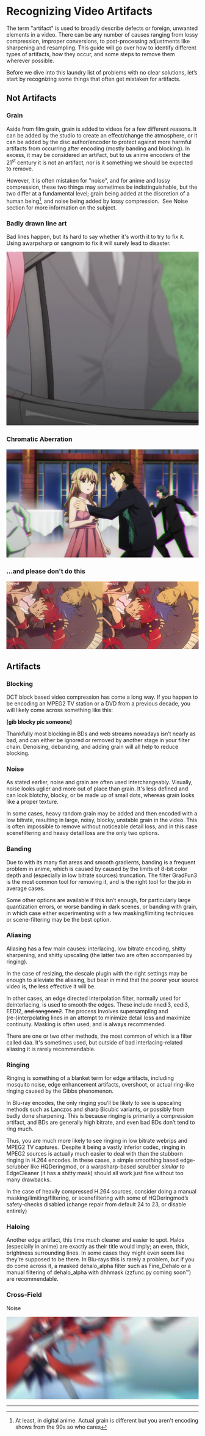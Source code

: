 # Recognizing Video Artifacts

The term "artifact" is used to broadly describe defects or foreign,
unwanted elements in a video. There can be any number of causes ranging
from lossy compression, improper conversions, to post-processing
adjustments like sharpening and resampling. This guide will go over how
to identify different types of artifacts, how they occur, and some steps
to remove them wherever possible.

Before we dive into this laundry list of problems with no clear
solutions, let’s start by recognizing some things that often get
mistaken for artifacts.


## Not Artifacts

### Grain

Aside from film grain, grain is added to videos for a few different
reasons. It can be added by the studio to create an effect/change the
atmosphere, or it can be added by the disc author/encoder to protect
against more harmful artifacts from occurring after encoding (mostly
banding and blocking). In excess, it may be considered an artifact, but
to us anime encoders of the 21<sup>st</sup> century it is not an
artifact, nor is it something we should be expected to remove.

However, it is often mistaken for "noise", and for anime and lossy
compression, these two things may sometimes be indistinguishable, but
the two differ at a fundamental level; grain being added at the
discretion of a human being[^1], and noise being added by lossy
compression.  See Noise section for more information on the subject.


### Badly drawn line art

Bad lines happen, but its hard to say whether it's worth it to try
to fix it. Using awarpsharp or sangnom to fix it will surely lead to
disaster.

![Rakudai-Kishi-no-Cavalry-ep.01.png](images/3cnvimage100.png)


### Chromatic Aberration

![Have I been staring at my monitor for too long?](images/3cnvimage101.png)


### ...and please don't do this

![notevenonce.jpg](images/3cnvimage102.png)



## Artifacts

### Blocking

DCT block based video compression has come a long way. If you happen
to be encoding an MPEG2 TV station or a DVD from a previous decade, you
will likely come across something like this:

**\[gib blocky pic someone\]**

Thankfully most blocking in BDs and web streams nowadays isn’t
nearly as bad, and can either be ignored or removed by another stage in
your filter chain. Denoising, debanding, and adding grain will all help
to reduce blocking.


### Noise

As stated earlier, noise and grain are often used interchangeably.
Visually, noise looks uglier and more out of place than grain. It's less
defined and can look blotchy, blocky, or be made up of small dots,
whereas grain looks like a proper texture.

In some cases, heavy random grain may be added and then encoded with
a low bitrate, resulting in large, noisy, blocky, unstable grain in the
video. This is often impossible to remove without noticeable detail
loss, and in this case scenefiltering and heavy detail loss are the only
two options.


### Banding

Due to with its many flat areas and smooth gradients, banding is a
frequent problem in anime, which is caused by caused by the limits of
8-bit color depth and (especially in low bitrate sources) truncation.
The filter GradFun3 is the most common tool for removing it, and is the
right tool for the job in average cases.

Some other options are available if this isn’t enough, for
particularly large quantization errors, or worse banding in dark scenes,
or banding with grain, in which case either experimenting with a few
masking/limiting techniques or scene-filtering may be the best option.


### Aliasing

Aliasing has a few main causes: interlacing, low bitrate encoding,
shitty sharpening, and shitty upscaling (the latter two are often
accompanied by ringing).

In the case of resizing, the descale plugin with the right settings
may be enough to alleviate the aliasing, but bear in mind that the
poorer your source video is, the less effective it will be.

In other cases, an edge directed interpolation filter, normally used
for deinterlacing, is used to smooth the edges. These include nnedi3,
eedi3, EEDI2, ~~and sangnom2~~.
The process involves supersampling and
(re-)interpolating lines in an attempt to minimize detail loss and
maximize continuity. Masking is often used, and is always recommended.

There are one or two other methods, the most common of which is a
filter called daa. It's sometimes used, but outside of bad
interlacing-related aliasing it is rarely recommendable.


### Ringing

Ringing is something of a blanket term for edge artifacts, including
mosquito noise, edge enhancement artifacts, overshoot, or actual
ring-like ringing caused by the Gibbs phenomenon.

In Blu-ray encodes, the only ringing you’ll be likely to see is
upscaling methods such as Lanczos and sharp Bicubic variants, or
possibly from badly done sharpening. This is because ringing is
primarily a compression artifact, and BDs are generally high bitrate,
and even bad BDs don’t tend to ring much.

Thus, you are much more likely to see ringing in low bitrate webrips
and MPEG2 TV captures.  Despite it being a vastly inferior codec,
ringing in MPEG2 sources is actually much easier to deal with than the
stubborn ringing in H.264 encodes. In these cases, a simple smoothing
based edge-scrubber like HQDeringmod, or a warpsharp-based scrubber
*similar to* EdgeCleaner (it has a shitty mask) should all work just
fine without too many drawbacks.

In the case of heavily compressed H.264 sources, consider doing a
manual masking/limiting/filtering, or scenefiltering with some of
HQDeringmod’s safety-checks disabled (change repair from default 24 to
23, or disable entirely)


### Haloing

Another edge artifact, this time much cleaner and easier to spot.
Halos (especially in anime) are exactly as their title would imply; an
even, thick, brightness surrounding lines. In some cases they might even
seem like they’re supposed to be there. In Blu-rays this is rarely a
problem, but if you do come across it, a masked dehalo\_alpha filter
such as Fine\_Dehalo or a manual filtering of dehalo\_alpha with dhhmask
(zzfunc.py coming soon™) are recommendable.


### Cross-Field

Noise

[![field-noise.jpg](images/3cnvimage103.png)](https://diff.pics/84URvW5IYSdO/1)

---

[^1]: At least, in digital anime. Actual grain is different but you aren't encoding shows from the 90s so who cares
